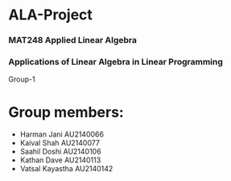 # ALA-Project
### MAT248 Applied Linear Algebra
### Applications of Linear Algebra in Linear Programming

Group-1 
# Group members:
- Harman Jani AU2140066
- Kaival Shah AU2140077
- Saahil Doshi AU2140106
- Kathan Dave AU2140113
- Vatsal Kayastha AU2140142

